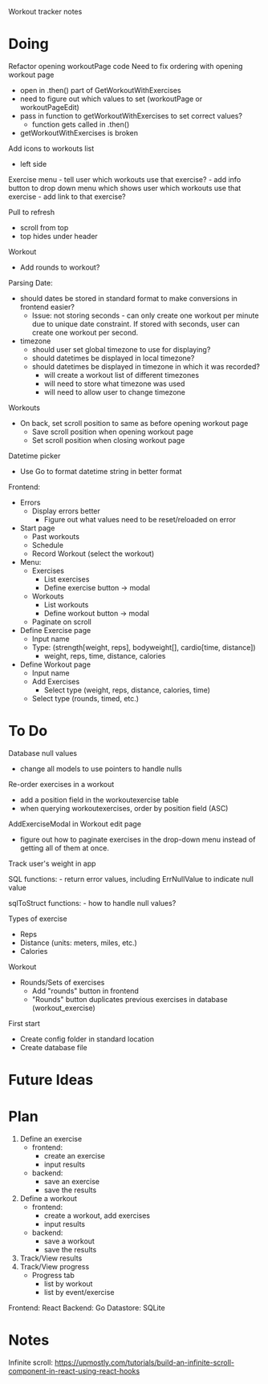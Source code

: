 Workout tracker notes

# Doing

Refactor opening workoutPage code
Need to fix ordering with opening workout page
- open in .then() part of GetWorkoutWithExercises
- need to figure out which values to set (workoutPage or workoutPageEdit)
- pass in function to getWorkoutWithExercises to set correct values?
	- function gets called in .then()
- getWorkoutWithExercises is broken

Add icons to workouts list
- left side

Exercise menu 
	- tell user which workouts use that exercise?
	- add info button to drop down menu which shows user which workouts use that exercise
		- add link to that exercise?

Pull to refresh
- scroll from top
- top hides under header

Workout
- Add rounds to workout?

Parsing Date:
- should dates be stored in standard format to make conversions in frontend easier?
	- Issue: not storing seconds - can only create one workout per minute due to unique date constraint. If stored with seconds, user can create one workout per second.
- timezone
	- should user set global timezone to use for displaying?
	- should datetimes be displayed in local timezone?
	- should datetimes be displayed in timezone in which it was recorded?
		- will create a workout list of different timezones
		- will need to store what timezone was used
		- will need to allow user to change timezone

Workouts
- On back, set scroll position to same as before opening workout page
	- Save scroll position when opening workout page
	- Set scroll position when closing workout page

Datetime picker
- Use Go to format datetime string in better format

Frontend:
- Errors
	- Display errors better
		- Figure out what values need to be reset/reloaded on error
- Start page
	- Past workouts
	- Schedule
	- Record Workout (select the workout)
- Menu:
	- Exercises
		- List exercises
		- Define exercise button -> modal
	- Workouts
		- List workouts
		- Define workout button -> modal
	- Paginate on scroll
- Define Exercise page
	- Input name
	- Type: (strength[weight, reps], bodyweight[], cardio[time, distance])
		- weight, reps, time, distance, calories
- Define Workout page
	- Input name
	- Add Exercises
		- Select type (weight, reps, distance, calories, time)
	- Select type (rounds, timed, etc.)

# To Do

Database null values
- change all models to use pointers to handle nulls

Re-order exercises in a workout
- add a position field in the workoutexercise table
- when querying workoutexercises, order by position field (ASC)

AddExerciseModal in Workout edit page
- figure out how to paginate exercises in the drop-down menu instead of getting all of them at once.

Track user's weight in app

SQL functions:
	- return error values, including ErrNullValue to indicate null value

sqlToStruct functions:
	- how to handle null values?

Types of exercise
- Reps
- Distance (units: meters, miles, etc.)
- Calories

Workout
- Rounds/Sets of exercises
	- Add "rounds" button in frontend
	- "Rounds" button duplicates previous exercises in database (workout_exercise)

First start
- Create config folder in standard location
- Create database file

# Future Ideas

# Plan
1. Define an exercise
	- frontend:
		- create an exercise
		- input results
	- backend:
		- save an exercise
		- save the results
2. Define a workout
	- frontend:
		- create a workout, add exercises
		- input results
	- backend:
		- save a workout
		- save the results
3. Track/View results
4. Track/View progress
	- Progress tab
		- list by workout
		- list by event/exercise

Frontend: React
Backend: Go
Datastore: SQLite

# Notes

Infinite scroll:
https://upmostly.com/tutorials/build-an-infinite-scroll-component-in-react-using-react-hooks
